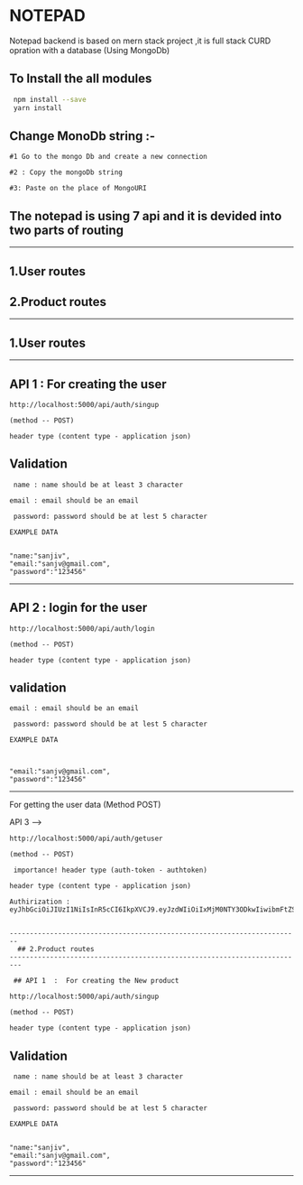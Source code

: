  # NOTEPAD 

  Notepad backend is based  on mern stack project ,it is full stack CURD opration with a database (Using MongoDb)

 ## To Install the all modules
 
``` bash
 npm install --save 
 yarn install
```

## Change MonoDb string :-

`
    #1 Go to the mongo Db and create a new connection 
`

`
  #2 : Copy the mongoDb string 
`

`
  #3: Paste on the place of MongoURI
`

 ## The notepad is using 7 api and it is devided into two parts of routing
-------------- 
##  1.User routes
 ## 2.Product routes
------------------------------------------------------------------------ 
##  1.User routes
-------------------------------------------------------------------------
## API 1  :  For creating the user  
```
http://localhost:5000/api/auth/singup
```
`(method -- POST)`

 `header type (content type - application json)`

## Validation


` name : name should be at least 3 character`

` email : email should be an email `

` password: password should be at lest 5 character`

` EXAMPLE DATA `
```

"name:"sanjiv",
"email:"sanjv@gmail.com",
"password":"123456"

```

--------------

## API 2 : login for the user 
```
http://localhost:5000/api/auth/login
```
`(method -- POST)`

 `header type (content type - application json)`

## validation

 


` email : email should be an email `

` password: password should be at lest 5 character`

` EXAMPLE DATA `
```

 
"email:"sanjv@gmail.com",
"password":"123456"

```
 
-------------
 For getting the user data (Method POST)

 API 3 -->
``` 
http://localhost:5000/api/auth/getuser
````
`(method -- POST)`

`
importance!
 header type (auth-token - authtoken)`

 `header type (content type - application json)`

 ```
Authirization :  eyJhbGciOiJIUzI1NiIsInR5cCI6IkpXVCJ9.eyJzdWIiOiIxMjM0NTY3ODkwIiwibmFtZSI6IkpvaG4gRG9lIiwiaWF0IjoxNTE2MjM5MDIyfQ.SflKxwRJSMeKKF2QT4fwpMeJf36POk6yJV_adQssw5c
```

```

------------------------------------------------------------------------ 
  ## 2.Product routes
-------------------------------------------------------------------------
 
 ## API 1  :  For creating the New product   
 
http://localhost:5000/api/auth/singup
```
`(method -- POST)`

 `header type (content type - application json)`

## Validation


` name : name should be at least 3 character`

` email : email should be an email `

` password: password should be at lest 5 character`

` EXAMPLE DATA `
```

"name:"sanjiv",
"email:"sanjv@gmail.com",
"password":"123456"

```

--------------